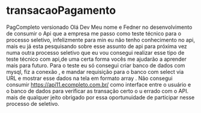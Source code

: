 # transacaoPagamento
 PagCompleto versionado
 Olá Dev
 Meu nome e Fedner  no desenvolvimento de consumir o Api que a empresa me passo como teste técnico para o processo seletivo, infelizmente para min eu não tenho conhecimento no api, mais eu já esta pesquisando sobre esse assunto de api para próxima vez numa outra processo seletivo que eu vou consegui realizar esse tipo de teste técnico com api,de uma certa forma vocês me ajudarão a  aprender mais para futuro.
Para o teste eu só consegui criar banco de dados com mysql, fiz a conexão , e mandar requisição para o banco com select via URL e mostrar esse dados na tela em formato array . Não consegui  consumir https://api11.ecompleto.com.br/  como interface  entre o usuário e o banco de dados para verificar as transação certo o u errado com o API.
mais de qualquer jeito obrigado por essa oportunuidade de participar nesse processo de seletivo.

